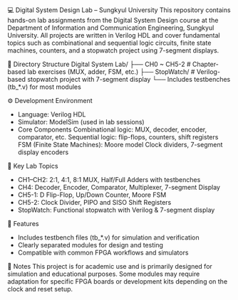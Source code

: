 💻 Digital System Design Lab – Sungkyul University
This repository contains hands-on lab assignments from the Digital System Design course at the Department of Information and Communication Engineering, Sungkyul University.
All projects are written in Verilog HDL and cover fundamental topics such as combinational and sequential logic circuits, finite state machines, counters, and a stopwatch project using 7-segment displays.

📁 Directory Structure
Digital System Lab/
├── CH0 ~ CH5-2         # Chapter-based lab exercises (MUX, adder, FSM, etc.)
├── StopWatch/          # Verilog-based stopwatch project with 7-segment display
└── Includes testbenches (tb_*.v) for most modules

⚙️ Development Environment
- Language: Verilog HDL
- Simulator: ModelSim (used in lab sessions)
- Core Components
    Combinational logic: MUX, decoder, encoder, comparator, etc.
    Sequential logic: flip-flops, counters, shift registers
    FSM (Finite State Machines): Moore model
    Clock dividers, 7-segment display encoders


🧠 Key Lab Topics
- CH1–CH2: 2:1, 4:1, 8:1 MUX, Half/Full Adders with testbenches
- CH4: Decoder, Encoder, Comparator, Multiplexer, 7-segment Display
- CH5-1: D Flip-Flop, Up/Down Counter, Moore FSM
- CH5-2: Clock Divider, PIPO and SISO Shift Registers
- StopWatch: Functional stopwatch with Verilog & 7-segment display

📌 Features
- Includes testbench files (tb_*.v) for simulation and verification
- Clearly separated modules for design and testing
- Compatible with common FPGA workflows and simulators

📎 Notes
This project is for academic use and is primarily designed for simulation and educational purposes.
Some modules may require adaptation for specific FPGA boards or development kits depending on the clock and reset setup.
